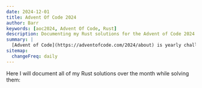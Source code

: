 ```yaml
---
date: 2024-12-01
title: Advent Of Code 2024
author: Barr
keywords: [aoc2024, Advent Of Code, Rust]
description: Documenting my Rust solutions for the Advent of Code 2024 challenge.
summary: |
  [Advent of Code](https://adventofcode.com/2024/about) is yearly challenge that happens over the month of December, with a new problem opening every day until the 25th, like an [Advent calender](https://adventofcode.com/2024/about).  
sitemap:
  changeFreq: daily
---
```

Here I will document all of my Rust solutions over the month while solving them:

